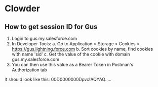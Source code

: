 # Clowder 

## How to get session ID for Gus

1. Login to gus.my.salesforce.com
2. In Developer Tools:
    a. Go to Application > Storage > Cookies > https://gus.lightning.force.com
    b. Sort cookies by name, find cookies with name 'sid'
    c. Get the value of the cookie with domain gus.my.salesforce.com
3. You can then use this value as a Bearer Token in Postman's Authorization tab


It should look like this: 00D0000000Dpvc!AQYAQ.....


